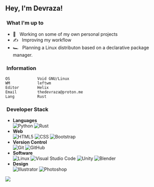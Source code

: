 <h2>Hey, I'm Devraza!</h2>

<h3>&nbsp;What I'm up to </h3>

- 💼 &nbsp; Working on some of my own personal projects
- ✍️ &nbsp; Improving my workflow
- 🏎️ &nbsp; Planning a Linux distributon based on a declarative package manager.

<h3>&nbsp;Information</h3>

```
OS            Void GNU/Linux
WM            leftwm
Editor        Helix
Email         thedevraza@proton.me
Lang          Rust
```

<h3>&nbsp;Developer Stack</h3>

- <b>Languages</b> <br>
  ![Python](https://img.shields.io/badge/python-89b4fa?style=for-the-badge&logo=python&logoColor=white)
  ![Rust](https://img.shields.io/badge/rust-1e1e2e?style=for-the-badge&logo=rust&logoColor=white)
- <b>Web</b> <br>
  ![HTML5](https://img.shields.io/badge/html5-fab387?style=for-the-badge&logo=html5&logoColor=white)
  ![CSS](https://img.shields.io/badge/css3-89b4fa?style=for-the-badge&logo=css3&logoColor=white)
  ![Bootstrap](https://img.shields.io/badge/bootstrap-cba6f7?style=for-the-badge&logo=bootstrap&logoColor=black)
- <b>Version Control</b> <br>
  ![Git](https://img.shields.io/badge/git-%23F05033.svg?style=for-the-badge&logo=git&logoColor=white)
  ![GitHub](https://img.shields.io/badge/github-%23121011.svg?style=for-the-badge&logo=github&logoColor=white)
- <b>Software</b> <br>
  ![Linux](https://img.shields.io/badge/Linux-FCC624?style=for-the-badge&logo=linux&logoColor=black)
  ![Visual Studio Code](https://img.shields.io/badge/VisualStudioCode-0078d7.svg?style=for-the-badge&logo=visual-studio-code&logoColor=white)
  ![Unity](https://img.shields.io/badge/unity-%23000000.svg?style=for-the-badge&logo=unity&logoColor=white)
  ![Blender](https://img.shields.io/badge/blender-%23F5792A.svg?style=for-the-badge&logo=blender&logoColor=white)
- <b>Design</b> <br>
  ![Illustrator](https://img.shields.io/badge/adobeillustrator-%23FF9A00.svg?style=for-the-badge&logo=adobeillustrator&logoColor=white)
  ![Photoshop](https://img.shields.io/badge/adobephotoshop-%2331A8FF.svg?style=for-the-badge&logo=adobephotoshop&logoColor=white)

<img src="https://github-readme-stats.vercel.app/api?username=devraza&show_icons=true &bg_color=1e1e2e&text_color=cdd6f4&icon_color=cba6f7&title_color=94e2d5"/> <br>

